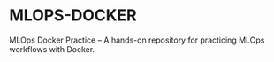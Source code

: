 # MLOPS-DOCKER
MLOps Docker Practice – A hands-on repository for practicing MLOps workflows with Docker.
